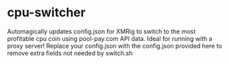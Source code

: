 # cpu-switcher
Automagically updates config.json for XMRig to switch to the most profitable cpu coin using pool-pay.com API data. Ideal for running with a proxy server! Replace your config.json with the config.json provided here to remove extra fields not needed by switch.sh
